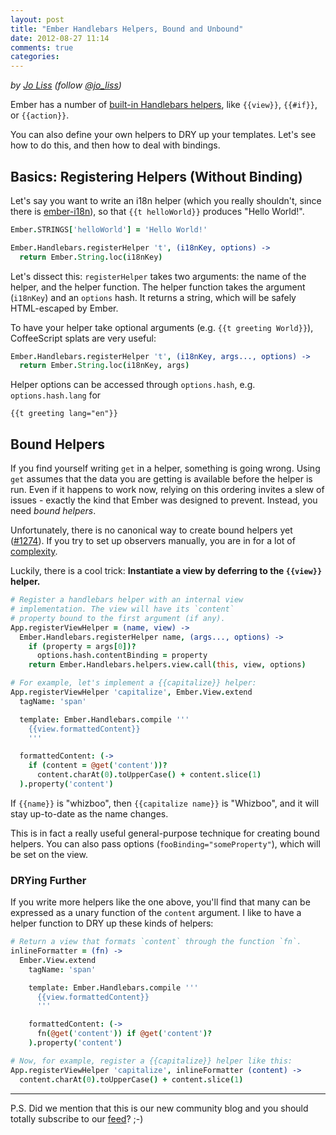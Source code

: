```yaml
---
layout: post
title: "Ember Handlebars Helpers, Bound and Unbound"
date: 2012-08-27 11:14
comments: true
categories:
---
```


*by [Jo Liss](http://www.solitr.com/blog/) (follow [@jo_liss](https://twitter.com/jo_liss))*

Ember has a number of [built-in Handlebars
helpers](http://docs.edge.emberjs.com/symbols/Handlebars.helpers.html), like
`{{view}}`, `{{#if}}`, or `{{action}}`.

You can also define your own helpers to DRY up your templates. Let's see how
to do this, and then how to deal with bindings.

## Basics: Registering Helpers (Without Binding)

Let's say you want to write an i18n helper (which you really shouldn't, since
there is [ember-i18n](https://github.com/zendesk/ember-i18n)), so that `{{t
helloWorld}}` produces "Hello World!".

```coffeescript
Ember.STRINGS['helloWorld'] = 'Hello World!'

Ember.Handlebars.registerHelper 't', (i18nKey, options) ->
  return Ember.String.loc(i18nKey)
```

Let's dissect this: `registerHelper` takes two arguments: the name of the
helper, and the helper function. The helper function takes the argument
(`i18nKey`) and an `options` hash. It returns a string, which will be safely
HTML-escaped by Ember.

To have your helper take optional arguments (e.g. `{{t greeting World}}`),
CoffeeScript splats are very useful:

```coffeescript
Ember.Handlebars.registerHelper 't', (i18nKey, args..., options) ->
  return Ember.String.loc(i18nKey, args)
```

Helper options can be accessed through `options.hash`, e.g.
`options.hash.lang` for

```plain
{{t greeting lang="en"}}
```

## Bound Helpers

If you find yourself writing `get` in a helper, something is going wrong.
Using `get` assumes that the data you are getting is available before the
helper is run. Even if it happens to work now, relying on this ordering
invites a slew of issues - exactly the kind that Ember was designed to
prevent. Instead, you need *bound helpers*.

Unfortunately, there is no canonical way to create bound helpers yet
([#1274](https://github.com/emberjs/ember.js/pull/1274)). If you try to set up
observers manually, you are in for a lot of
[complexity](https://github.com/zendesk/ember-i18n/blob/8c5e518f59bf888f8c0477eafc57e7f73b383ada/lib/i18n.coffee#L90).

Luckily, there is a cool trick: **Instantiate a view by deferring to the
`{{view}}` helper.**

```coffeescript
# Register a handlebars helper with an internal view
# implementation. The view will have its `content`
# property bound to the first argument (if any).
App.registerViewHelper = (name, view) ->
  Ember.Handlebars.registerHelper name, (args..., options) ->
    if (property = args[0])?
      options.hash.contentBinding = property
    return Ember.Handlebars.helpers.view.call(this, view, options)

# For example, let's implement a {{capitalize}} helper:
App.registerViewHelper 'capitalize', Ember.View.extend
  tagName: 'span'

  template: Ember.Handlebars.compile '''
    {{view.formattedContent}}
    '''

  formattedContent: (->
    if (content = @get('content'))?
      content.charAt(0).toUpperCase() + content.slice(1)
  ).property('content')
```

If `{{name}}` is "whizboo", then `{{capitalize name}}` is "Whizboo", and it
will stay up-to-date as the name changes.

This is in fact a really useful general-purpose technique for creating bound
helpers. You can also pass options (`fooBinding="someProperty"`), which will be
set on the view.

### DRYing Further

If you write more helpers like the one above, you'll find that many can be
expressed as a unary function of the `content` argument. I like to have a
helper function to DRY up these kinds of helpers:

```coffeescript
# Return a view that formats `content` through the function `fn`.
inlineFormatter = (fn) ->
  Ember.View.extend
    tagName: 'span'

    template: Ember.Handlebars.compile '''
      {{view.formattedContent}}
      '''

    formattedContent: (->
      fn(@get('content')) if @get('content')?
    ).property('content')

# Now, for example, register a {{capitalize}} helper like this:
App.registerViewHelper 'capitalize', inlineFormatter (content) ->
  content.charAt(0).toUpperCase() + content.slice(1)
```

---------------------

P.S. Did we mention that this is our new community blog and you should totally
subscribe to our [feed](http://techblog.fundinggates.com/atom.xml)? ;-)
